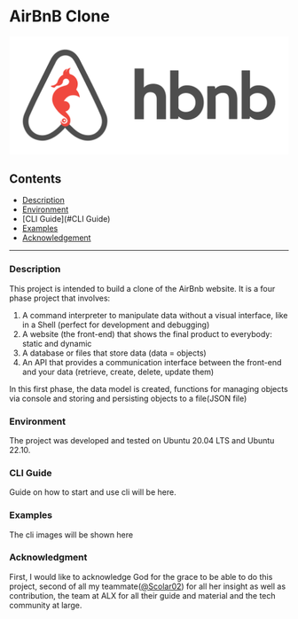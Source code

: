 # AirBnB Clone
![hbnb logo](./image/logo.png)

## Contents

- [Description](#Description)
- [Environment](#Environment)
- [CLI Guide](#CLI Guide)
- [Examples](#Examples)
- [Acknowledgement](#Acknowledgement)

---------

### Description

This project is intended to build a clone of the AirBnb website. It is a four phase project that involves:

1. A command interpreter to manipulate data without a visual interface, like in a Shell (perfect for development and debugging)
2. A website (the front-end) that shows the final product to everybody: static and dynamic
3. A database or files that store data (data = objects) 
4. An API that provides a communication interface between the front-end and your data (retrieve, create, delete, update them)

In this first phase, the data model is created, functions for managing objects via console and storing and persisting objects to a file(JSON file)

### Environment

The project was developed and tested on Ubuntu 20.04 LTS and Ubuntu 22.10.

### CLI Guide

Guide on how to start and use cli will be here.

### Examples

The cli images will be shown here

### Acknowledgment

First, I would like to acknowledge God for the grace to be able to do this project, second of all my teammate([@Scolar02](https://github.com/Scolar02)) for all her insight as well as contribution, the team at ALX for all their guide and material and the tech community at large.


